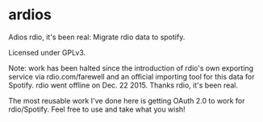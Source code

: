 # ardios
Adios rdio, it's been real: Migrate rdio data to spotify.

Licensed under GPLv3.

Note: work has been halted since the introduction of rdio's own exporting service via rdio.com/farewell and an official importing tool for this data for Spotify. rdio went offline on Dec. 22 2015. Thanks rdio, it's been real.

The most reusable work I've done here is getting OAuth 2.0 to work for rdio/Spotify. Feel free to use and take what you wish!
